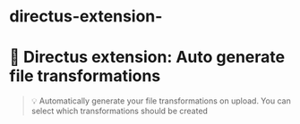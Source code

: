 # directus-extension-

# 🐰 Directus extension: Auto generate file transformations
> 💡 Automatically generate your file transformations on upload. You can select which transformations should be created